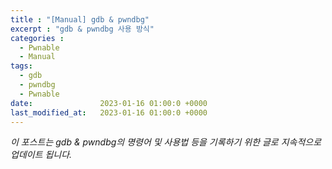 ```yaml
---
title : "[Manual] gdb & pwndbg"
excerpt : "gdb & pwndbg 사용 방식"
categories :
  - Pwnable
  - Manual
tags:
  - gdb
  - pwndbg
  - Pwnable
date:               2023-01-16 01:00:0 +0000
last_modified_at:   2023-01-16 01:00:0 +0000
---
```



*이 포스트는 gdb & pwndbg의 명령어 및 사용법 등을 기록하기 위한 글로 지속적으로 업데이트 됩니다.*